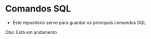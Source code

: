 # Comandos SQL

- Este repositório serve para guardar os principais comandos SQL

Obs: Está em andamento